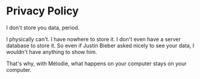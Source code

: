 # Privacy Policy

I don't store you data, period.

I physically can't. I have nowhere to store it. I don't even have a server database to store it. 
So even if Justin Bieber asked nicely to see your data, I wouldn't have anything to show him.

That's why, with Mélodie, what happens on your computer stays on your computer.
